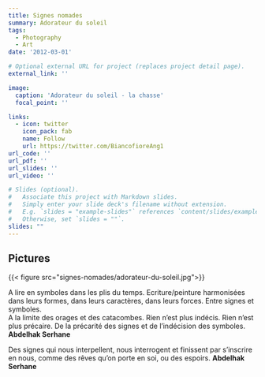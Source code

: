 ```yaml
---
title: Signes nomades
summary: Adorateur du soleil
tags:
  - Photography
  - Art
date: '2012-03-01'

# Optional external URL for project (replaces project detail page).
external_link: ''

image:
  caption: 'Adorateur du soleil - la chasse'
  focal_point: ''

links:
  - icon: twitter
    icon_pack: fab
    name: Follow
    url: https://twitter.com/BiancofioreAng1
url_code: ''
url_pdf: ''
url_slides: ''
url_video: ''

# Slides (optional).
#   Associate this project with Markdown slides.
#   Simply enter your slide deck's filename without extension.
#   E.g. `slides = "example-slides"` references `content/slides/example-slides.md`.
#   Otherwise, set `slides = ""`.
slides: ""
---
```


## Pictures

{{< figure src="signes-nomades/adorateur-du-soleil.jpg">}}

A lire en symboles dans les plis du temps.
Ecriture/peinture harmonisées
dans leurs formes,
dans leurs caractères,
dans leurs forces.
Entre signes et symboles.    
A la limite des orages et des catacombes.
Rien n’est plus indécis.
Rien n’est plus précaire.
De la précarité des signes
et de l’indécision des symboles.
<b>Abdelhak Serhane</b>

Des signes
qui nous interpellent,
nous interrogent
et finissent
par s’inscrire en nous,
comme des rêves
qu’on porte en soi,
ou des espoirs.
<b>Abdelhak Serhane</b>